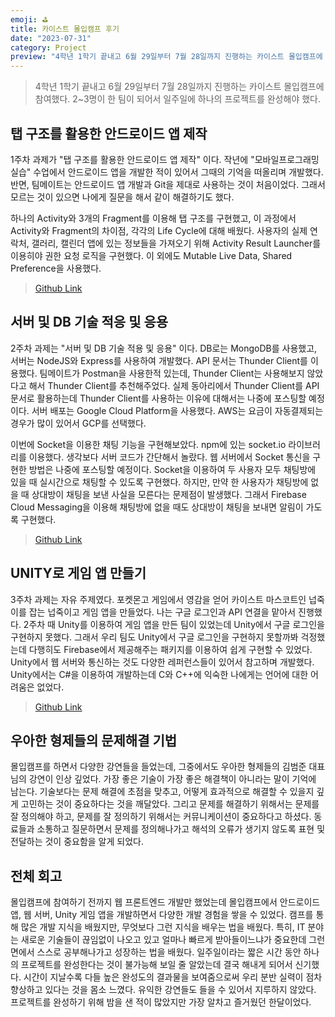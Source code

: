 ```yaml
---
emoji: ⛳
title: 카이스트 몰입캠프 후기
date: "2023-07-31"
category: Project
preview: "4학년 1학기 끝내고 6월 29일부터 7월 28일까지 진행하는 카이스트 몰입캠프에 참여했다. 1주차 과제가 \"탭 구조를 활용한 안드로이드 앱 제작\" 이다. 작년에 \"모바일프로그래밍실습\" 수업에서 안드로이드 앱을 개발한 적이 있어서 그때의 기억을 떠올리며 개발했다. 반면, 팀메이트는 안드로이드 앱 개발과 Git을 제대로 사용하는 것이 처음이었다. 그래서 모르는 것이 있으면 나에게 질문을 해서 같이 해결하기도 했다. 하나의 Activity와 3개의 Fragment를 이용해 탭 구조를 구현했고, 이 과정에서 Activity와 Fragment의 차이점, 각각의 Life Cycle에 대해 배웠다. 사용자의 실제 연락처, 갤러리, 캘린더 앱에 있는 정보들을 가져오기 위해 Activity Result Launcher를 이용히야 권한 요청 로직을 구현했다. 이 외에도 Mutable Live Data, Shared Preference을 사용했다."
---
```


> 4학년 1학기 끝내고 6월 29일부터 7월 28일까지 진행하는 카이스트 몰입캠프에 참여했다. 2~3명이 한 팀이 되어서 일주일에 하나의 프로젝트를 완성해야 했다.

## 탭 구조를 활용한 안드로이드 앱 제작

1주차 과제가 "탭 구조를 활용한 안드로이드 앱 제작" 이다. 작년에 "모바일프로그래밍실습" 수업에서 안드로이드 앱을 개발한 적이 있어서 그때의 기억을 떠올리며 개발했다. 반면, 팀메이트는 안드로이드 앱 개발과 Git을 제대로 사용하는 것이 처음이었다. 그래서 모르는 것이 있으면 나에게 질문을 해서 같이 해결하기도 했다. 

하나의 Activity와 3개의 Fragment를 이용해 탭 구조를 구현했고, 이 과정에서 Activity와 Fragment의 차이점, 각각의 Life Cycle에 대해 배웠다. 사용자의 실제 연락처, 갤러리, 캘린더 앱에 있는 정보들을 가져오기 위해 Activity Result Launcher를 이용히야 권한 요청 로직을 구현했다. 이 외에도 Mutable Live Data, Shared Preference을 사용했다.

> [Github Link](https://github.com/laddersky/mine)


## 서버 및 DB 기술 적응 및 응용

2주차 과제는 "서버 및 DB 기술 적용 및 응용" 이다. DB로는 MongoDB를 사용했고, 서버는 NodeJS와 Express를 사용하여 개발했다. API 문서는 Thunder Client를 이용했다. 팀메이트가 Postman을 사용한적 있는데, Thunder Client는 사용해보지 않았다고 해서 Thunder Client를 추천해주었다. 실제 동아리에서 Thunder Client를 API 문서로 활용하는데 Thunder Client를 사용하는 이유에 대해서는 나중에 포스팅할 예정이다. 서버 배포는 Google Cloud Platform을 사용했다. AWS는 요금이 자동결제되는 경우가 많이 있어서 GCP를 선택했다.

이번에 Socket을 이용한 채팅 기능을 구현해보았다. npm에 있는 socket.io 라이브러리를 이용했다. 생각보다 서버 코드가 간단해서 놀랐다. 웹 서버에서 Socket 통신을 구현한 방법은 나중에 포스팅할 예정이다. Socket을 이용하여 두 사용자 모두 채팅방에 있을 때 실시간으로 채팅할 수 있도록 구현했다. 하지만, 만약 한 사용자가 채팅방에 없을 때 상대방이 채팅을 보낸 사실을 모른다는 문제점이 발생했다. 그래서 Firebase Cloud Messaging을 이용해 채팅방에 없을 때도 상대방이 채팅을 보내면 알림이 가도록 구현했다.

> [Github Link](https://github.com/cactus-y/madcamp_week2_front)

## UNITY로 게임 앱 만들기

3주차 과제는 자유 주제였다. 포켓몬고 게임에서 영감을 얻어 카이스트 마스코트인 넙죽이를 잡는 넙죽이고 게임 앱을 만들었다. 나는 구글 로그인과 API 연결을 맡아서 진행했다. 2주차 때 Unity를 이용하여 게임 앱을 만든 팀이 있었는데 Unity에서 구글 로그인을 구현하지 못했다. 그래서 우리 팀도 Unity에서 구글 로그인을 구현하지 못할까봐 걱정했는데 다행히도 Firebase에서 제공해주는 패키지를 이용하여 쉽게 구현할 수 있었다. Unity에서 웹 서버와 통신하는 것도 다양한 레퍼런스들이 있어서 참고하며 개발했다. Unity에서는 C#을 이용하여 개발하는데 C와 C++에 익숙한 나에게는 언어에 대한 어려움은 없었다.

> [Github Link](https://github.com/tylerkim1/NubjukiGO)


## 우아한 형제들의 문제해결 기법

몰입캠프를 하면서 다양한 강연들을 들었는데, 그중에서도 우아한 형제들의 김범준 대표님의 강연이 인상 깊었다. 가장 좋은 기술이 가장 좋은 해결책이 아니라는 말이 기억에 남는다. 기술보다는 문제 해결에 초점을 맞추고, 어떻게 효과적으로 해결할 수 있을지 깊게 고민하는 것이 중요하다는 것을 깨달았다. 그리고 문제를 해결하기 위해서는 문제를 잘 정의해야 하고, 문제를 잘 정의하기 위해서는 커뮤니케이션이 중요하다고 하셨다. 동료들과 소통하고 질문하면서 문제를 정의해나가고 해석의 오류가 생기지 않도록 표현 및 전달하는 것이 중요함을 알게 되었다.

## 전체 회고

몰입캠프에 참여하기 전까지 웹 프론트엔드 개발만 했었는데 몰입캠프에서 안드로이드 앱, 웹 서버, Unity 게임 앱을 개발하면서 다양한 개발 경험을 쌓을 수 있었다. 캠프를 통해 많은 개발 지식을 배웠지만, 무엇보다 그런 지식을 배우는 법을 배웠다. 특히, IT 분야는 새로운 기술들이 끊임없이 나오고 있고 얼마나 빠르게 받아들이느냐가 중요한데 그런 면에서 스스로 공부해나가고 성장하는 법을 배웠다. 일주일이라는 짧은 시간 동안 하나의 프로젝트를 완성한다는 것이 불가능해 보일 줄 알았는데 결국 해내게 되어서 신기했다. 시간이 지날수록 다들 높은 완성도의 결과물을 보여줌으로써 우리 분반 실력이 점차 향상하고 있다는 것을 몸소 느꼈다. 유익한 강연들도 들을 수 있어서 지루하지 않았다. 프로젝트를 완성하기 위해 밤을 샌 적이 많았지만 가장 알차고 즐거웠던 한달이었다.


